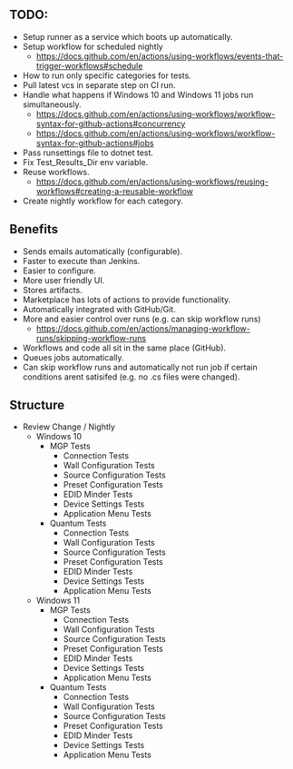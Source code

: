 ## TODO:
- Setup runner as a service which boots up automatically.
- Setup workflow for scheduled nightly
  - https://docs.github.com/en/actions/using-workflows/events-that-trigger-workflows#schedule
- How to run only specific categories for tests.
- Pull latest vcs in separate step on CI run.
- Handle what happens if Windows 10 and Windows 11 jobs run simultaneously.
  - https://docs.github.com/en/actions/using-workflows/workflow-syntax-for-github-actions#concurrency
  - https://docs.github.com/en/actions/using-workflows/workflow-syntax-for-github-actions#jobs
- Pass runsettings file to dotnet test.
- Fix Test_Results_Dir env variable.
- Reuse workflows.
  - https://docs.github.com/en/actions/using-workflows/reusing-workflows#creating-a-reusable-workflow
- Create nightly workflow for each category.

## Benefits
- Sends emails automatically (configurable).
- Faster to execute than Jenkins.
- Easier to configure.
- More user friendly UI.
- Stores artifacts.
- Marketplace has lots of actions to provide functionality.
- Automatically integrated with GitHub/Git.
- More and easier control over runs (e.g. can skip workflow runs)
  - https://docs.github.com/en/actions/managing-workflow-runs/skipping-workflow-runs
- Workflows and code all sit in the same place (GitHub).
- Queues jobs automatically.
- Can skip workflow runs and automatically not run job if certain conditions arent satisifed (e.g. no .cs files were changed).


## Structure
- Review Change / Nightly
  - Windows 10
    - MGP Tests
      - Connection Tests
      - Wall Configuration Tests
      - Source Configuration Tests
      - Preset Configuration Tests
      - EDID Minder Tests
      - Device Settings Tests
      - Application Menu Tests
    - Quantum Tests
      - Connection Tests
      - Wall Configuration Tests
      - Source Configuration Tests
      - Preset Configuration Tests
      - EDID Minder Tests
      - Device Settings Tests
      - Application Menu Tests
  - Windows 11
    - MGP Tests
      - Connection Tests
      - Wall Configuration Tests
      - Source Configuration Tests
      - Preset Configuration Tests
      - EDID Minder Tests
      - Device Settings Tests
      - Application Menu Tests
    - Quantum Tests
      - Connection Tests
      - Wall Configuration Tests
      - Source Configuration Tests
      - Preset Configuration Tests
      - EDID Minder Tests
      - Device Settings Tests
      - Application Menu Tests

